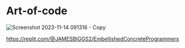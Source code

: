 # Art-of-code

![Screenshot 2023-11-14 091316 - Copy](https://github.com/JamesBiggs1/Art-of-code/assets/150818002/b5cc24e9-b3d2-4e55-a6df-fd6437d51738)

https://replit.com/@JAMESBIGGS2/EmbellishedConcreteProgrammers
